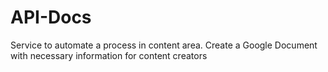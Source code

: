 # API-Docs
Service to automate a process in content area. Create a Google Document with necessary information for content creators
